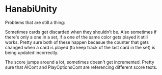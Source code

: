 # HanabiUnity

Problems that are still a thing:

Sometimes cards get discarded when they shouldn't be. Also sometimes if there's only a one in a set, if a one of the same color gets played it still works. Pretty sure both of these happen becasue the counter that gets changed when a card is played (to keep track of the last card in the set) is being updated incorrectly. </p>

<p> The score jumps around a lot, sometimes doesn't get incremented. Pretty sure that AICont and PlayOptionsCont are referencing different score texts. </p>
